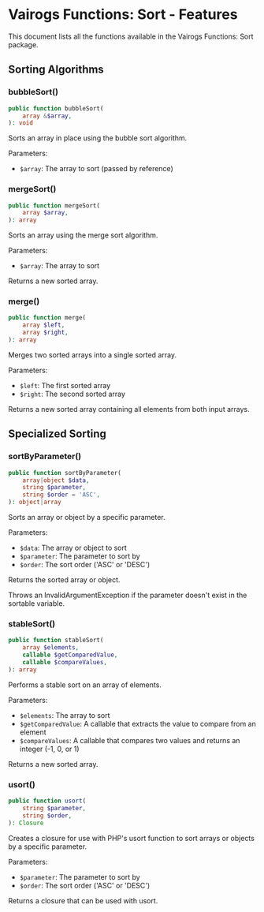 # Vairogs Functions: Sort - Features

This document lists all the functions available in the Vairogs Functions: Sort package.

## Sorting Algorithms

### bubbleSort()

```php
public function bubbleSort(
    array &$array,
): void
```

Sorts an array in place using the bubble sort algorithm.

Parameters:
- `$array`: The array to sort (passed by reference)

### mergeSort()

```php
public function mergeSort(
    array $array,
): array
```

Sorts an array using the merge sort algorithm.

Parameters:
- `$array`: The array to sort

Returns a new sorted array.

### merge()

```php
public function merge(
    array $left,
    array $right,
): array
```

Merges two sorted arrays into a single sorted array.

Parameters:
- `$left`: The first sorted array
- `$right`: The second sorted array

Returns a new sorted array containing all elements from both input arrays.

## Specialized Sorting

### sortByParameter()

```php
public function sortByParameter(
    array|object $data,
    string $parameter,
    string $order = 'ASC',
): object|array
```

Sorts an array or object by a specific parameter.

Parameters:
- `$data`: The array or object to sort
- `$parameter`: The parameter to sort by
- `$order`: The sort order ('ASC' or 'DESC')

Returns the sorted array or object.

Throws an InvalidArgumentException if the parameter doesn't exist in the sortable variable.

### stableSort()

```php
public function stableSort(
    array $elements,
    callable $getComparedValue,
    callable $compareValues,
): array
```

Performs a stable sort on an array of elements.

Parameters:
- `$elements`: The array to sort
- `$getComparedValue`: A callable that extracts the value to compare from an element
- `$compareValues`: A callable that compares two values and returns an integer (-1, 0, or 1)

Returns a new sorted array.

### usort()

```php
public function usort(
    string $parameter,
    string $order,
): Closure
```

Creates a closure for use with PHP's usort function to sort arrays or objects by a specific parameter.

Parameters:
- `$parameter`: The parameter to sort by
- `$order`: The sort order ('ASC' or 'DESC')

Returns a closure that can be used with usort.